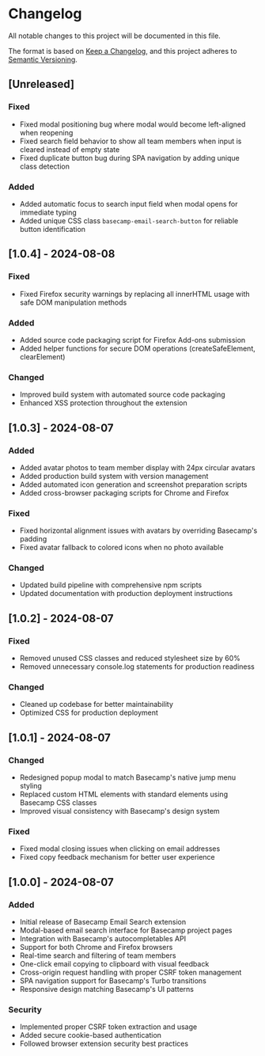 # Changelog

All notable changes to this project will be documented in this file.

The format is based on [Keep a Changelog](https://keepachangelog.com/en/1.0.0/),
and this project adheres to [Semantic Versioning](https://semver.org/spec/v2.0.0.html).

## [Unreleased]

### Fixed
- Fixed modal positioning bug where modal would become left-aligned when reopening
- Fixed search field behavior to show all team members when input is cleared instead of empty state
- Fixed duplicate button bug during SPA navigation by adding unique class detection

### Added
- Added automatic focus to search input field when modal opens for immediate typing
- Added unique CSS class `basecamp-email-search-button` for reliable button identification

## [1.0.4] - 2024-08-08

### Fixed
- Fixed Firefox security warnings by replacing all innerHTML usage with safe DOM manipulation methods

### Added
- Added source code packaging script for Firefox Add-ons submission
- Added helper functions for secure DOM operations (createSafeElement, clearElement)

### Changed
- Improved build system with automated source code packaging
- Enhanced XSS protection throughout the extension

## [1.0.3] - 2024-08-07

### Added
- Added avatar photos to team member display with 24px circular avatars
- Added production build system with version management
- Added automated icon generation and screenshot preparation scripts
- Added cross-browser packaging scripts for Chrome and Firefox

### Fixed
- Fixed horizontal alignment issues with avatars by overriding Basecamp's padding
- Fixed avatar fallback to colored icons when no photo available

### Changed
- Updated build pipeline with comprehensive npm scripts
- Updated documentation with production deployment instructions

## [1.0.2] - 2024-08-07

### Fixed
- Removed unused CSS classes and reduced stylesheet size by 60%
- Removed unnecessary console.log statements for production readiness

### Changed
- Cleaned up codebase for better maintainability
- Optimized CSS for production deployment

## [1.0.1] - 2024-08-07

### Changed
- Redesigned popup modal to match Basecamp's native jump menu styling
- Replaced custom HTML elements with standard elements using Basecamp CSS classes
- Improved visual consistency with Basecamp's design system

### Fixed
- Fixed modal closing issues when clicking on email addresses
- Fixed copy feedback mechanism for better user experience

## [1.0.0] - 2024-08-07

### Added
- Initial release of Basecamp Email Search extension
- Modal-based email search interface for Basecamp project pages
- Integration with Basecamp's autocompletables API
- Support for both Chrome and Firefox browsers
- Real-time search and filtering of team members
- One-click email copying to clipboard with visual feedback
- Cross-origin request handling with proper CSRF token management
- SPA navigation support for Basecamp's Turbo transitions
- Responsive design matching Basecamp's UI patterns

### Security
- Implemented proper CSRF token extraction and usage
- Added secure cookie-based authentication
- Followed browser extension security best practices
